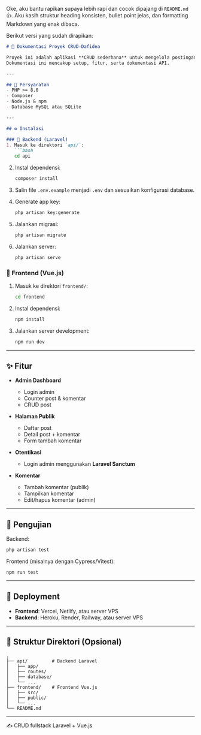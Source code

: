 Oke, aku bantu rapikan supaya lebih rapi dan cocok dipajang di `README.md` 👍.
Aku kasih struktur heading konsisten, bullet point jelas, dan formatting Markdown yang enak dibaca.

Berikut versi yang sudah dirapikan:

````markdown
# 📌 Dokumentasi Proyek CRUD-Dafidea

Proyek ini adalah aplikasi **CRUD sederhana** untuk mengelola postingan dan komentar, dengan **backend Laravel** dan **frontend Vue.js**.  
Dokumentasi ini mencakup setup, fitur, serta dokumentasi API.

---

## 🚀 Persyaratan
- PHP >= 8.0
- Composer
- Node.js & npm
- Database MySQL atau SQLite

---

## ⚙️ Instalasi

### 🔹 Backend (Laravel)
1. Masuk ke direktori `api/`:
   ```bash
   cd api
````

2. Instal dependensi:

   ```bash
   composer install
   ```
3. Salin file `.env.example` menjadi `.env` dan sesuaikan konfigurasi database.
4. Generate app key:

   ```bash
   php artisan key:generate
   ```
5. Jalankan migrasi:

   ```bash
   php artisan migrate
   ```
6. Jalankan server:

   ```bash
   php artisan serve
   ```

### 🔹 Frontend (Vue.js)

1. Masuk ke direktori `frontend/`:

   ```bash
   cd frontend
   ```
2. Instal dependensi:

   ```bash
   npm install
   ```
3. Jalankan server development:

   ```bash
   npm run dev
   ```

---

## ✨ Fitur

* **Admin Dashboard**

  * Login admin
  * Counter post & komentar
  * CRUD post
* **Halaman Publik**

  * Daftar post
  * Detail post + komentar
  * Form tambah komentar
* **Otentikasi**

  * Login admin menggunakan **Laravel Sanctum**
* **Komentar**

  * Tambah komentar (publik)
  * Tampilkan komentar
  * Edit/hapus komentar (admin)

---


## 🧪 Pengujian

Backend:

```bash
php artisan test
```

Frontend (misalnya dengan Cypress/Vitest):

```bash
npm run test
```

---

## 🚀 Deployment

* **Frontend**: Vercel, Netlify, atau server VPS
* **Backend**: Heroku, Render, Railway, atau server VPS

---

## 📂 Struktur Direktori (Opsional)

```
.
├── api/         # Backend Laravel
│   ├── app/
│   ├── routes/
│   ├── database/
│   └── ...
├── frontend/    # Frontend Vue.js
│   ├── src/
│   ├── public/
│   └── ...
└── README.md
```

---

✍️ CRUD fullstack Laravel + Vue.js

```

